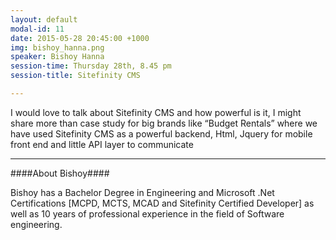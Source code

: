 ```yaml
---
layout: default
modal-id: 11
date: 2015-05-28 20:45:00 +1000
img: bishoy_hanna.png
speaker: Bishoy Hanna
session-time: Thursday 28th, 8.45 pm
session-title: Sitefinity CMS

---
```

I would love to talk about Sitefinity CMS and how powerful is it, I might share more than case study for big brands like “Budget Rentals” where we have used Sitefinity CMS as a powerful backend, Html, Jquery for mobile front end and little API layer to communicate

<hr />
####About Bishoy####

Bishoy has a Bachelor Degree in Engineering and Microsoft .Net Certifications [MCPD, MCTS, MCAD and Sitefinity Certified Developer] as well as 10 years of professional experience in the field of Software engineering.